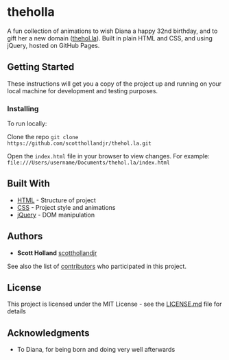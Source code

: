 # theholla

A fun collection of animations to wish Diana a happy 32nd birthday, and to gift her a new domain ([thehol.la](https://thehol.la)). Built in plain HTML and CSS, and using jQuery, hosted on GitHub Pages.

## Getting Started

These instructions will get you a copy of the project up and running on your local machine for development and testing purposes.

### Installing

To run locally:

Clone the repo
`git clone https://github.com/scotthollandjr/thehol.la.git`

Open the `index.html` file in your browser to view changes. For example: `file:///Users/username/Documents/thehol.la/index.html`

## Built With

* [HTML](https://html.com/) - Structure of project
* [CSS](https://www.w3.org/Style/CSS/) - Project style and animations
* [jQuery](https://jquery.com/) - DOM manipulation

## Authors

* **Scott Holland** [scotthollandjr](https://github.com/scotthollandjr)

See also the list of [contributors](https://github.com/scotthollandjr/thehol.la/graphs/contributors) who participated in this project.

## License

This project is licensed under the MIT License - see the [LICENSE.md](LICENSE.md) file for details

## Acknowledgments

* To Diana, for being born and doing very well afterwards
